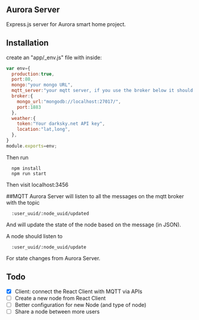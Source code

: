 
## Aurora Server
Express.js server for Aurora smart home project.

## Installation

create an "app/_env.js" file with inside:

```javascript
var env={
  production:true,
  port:80,
  mongo:"your mongo URL",
  mqtt_server:"your mqtt server, if you use the broker below it should be mqtt://localhost:1883",
  broker:{
    mongo_url:"mongodb://localhost:27017/",
    port:1883
  },
  weather:{
    token:"Your darksky.net API key",
    location:"lat,long",
  },
}
module.exports=env;
```

Then run

```
  npm install
  npm run start
```

Then visit localhost:3456

##MQTT
Aurora Server will listen to all the messages on the mqtt broker with the topic

```
  :user_uuid/:node_uuid/updated
```

And will update the state of the node based on the message (in JSON).

A node should listen to

```
  :user_uuid/:node_uuid/update
```

For state changes from Aurora Server.

## Todo
- [x] Client: connect the React Client with MQTT via APIs
- [ ] Create a new node from React Client
- [ ] Better configuration for new Node (and type of node)
- [ ] Share a node between more users
